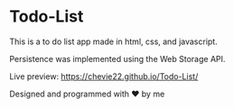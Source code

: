 # Todo-List

This is a to do list app made in html, css, and javascript.

Persistence was implemented using the Web Storage API.

Live preview: https://chevie22.github.io/Todo-List/

Designed and programmed with ❤️ by me
